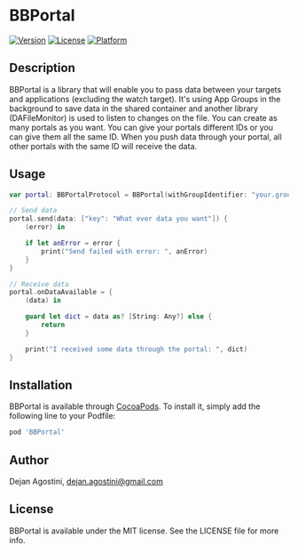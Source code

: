# BBPortal

[![Version](https://img.shields.io/cocoapods/v/BBPortal.svg?style=flat)](http://cocoapods.org/pods/BBPortal)
[![License](https://img.shields.io/cocoapods/l/BBPortal.svg?style=flat)](http://cocoapods.org/pods/BBPortal)
[![Platform](https://img.shields.io/cocoapods/p/BBPortal.svg?style=flat)](http://cocoapods.org/pods/BBPortal)

## Description

BBPortal is a library that will enable you to pass data between your targets and applications (excluding the watch target). It's using App Groups in the background to save data in the shared container and another library (DAFileMonitor) is used to listen to changes on the file. You can create as many portals as you want. You can give your portals different IDs or you can give them all the same ID. When you push data through your portal, all other portals with the same ID will receive the data.

## Usage

```swift
var portal: BBPortalProtocol = BBPortal(withGroupIdentifier: "your.group.identifier.goes.here", andPortalID: "id.for.this.portal")

// Send data
portal.send(data: ["key": "What ever data you want"]) { 
    (error) in

    if let anError = error {
        print("Send failed with error: ", anError)
    }
}

// Receive data
portal.onDataAvailable = {
    (data) in

    guard let dict = data as? [String: Any?] else {
        return
    }

    print("I received some data through the portal: ", dict)
}
```

## Installation

BBPortal is available through [CocoaPods](http://cocoapods.org). To install
it, simply add the following line to your Podfile:

```ruby
pod 'BBPortal'
```

## Author

Dejan Agostini, dejan.agostini@gmail.com

## License

BBPortal is available under the MIT license. See the LICENSE file for more info.
